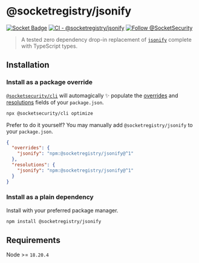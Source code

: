 # @socketregistry/jsonify

[![Socket Badge](https://socket.dev/api/badge/npm/package/@socketregistry/jsonify)](https://socket.dev/npm/package/@socketregistry/jsonify)
[![CI - @socketregistry/jsonify](https://github.com/SocketDev/socket-registry-js/actions/workflows/test.yml/badge.svg)](https://github.com/SocketDev/socket-registry-js/actions/workflows/test.yml)
[![Follow @SocketSecurity](https://img.shields.io/twitter/follow/SocketSecurity?style=social)](https://twitter.com/SocketSecurity)

> A tested zero dependency drop-in replacement of
> [`jsonify`](https://socket.dev/npm/package/jsonify) complete with TypeScript
> types.

## Installation

### Install as a package override

[`@socketsecurity/cli`](https://socket.dev/npm/package/@socketsecurity/cli) will
automagically :sparkles: populate the
[overrides](https://docs.npmjs.com/cli/v9/configuring-npm/package-json#overrides)
and [resolutions](https://yarnpkg.com/configuration/manifest#resolutions) fields
of your `package.json`.

```sh
npx @socketsecurity/cli optimize
```

Prefer to do it yourself? You may manually add `@socketregistry/jsonify` to your
`package.json`.

```json
{
  "overrides": {
    "jsonify": "npm:@socketregistry/jsonify@^1"
  },
  "resolutions": {
    "jsonify": "npm:@socketregistry/jsonify@^1"
  }
}
```

### Install as a plain dependency

Install with your preferred package manager.

```sh
npm install @socketregistry/jsonify
```

## Requirements

Node >= `18.20.4`
